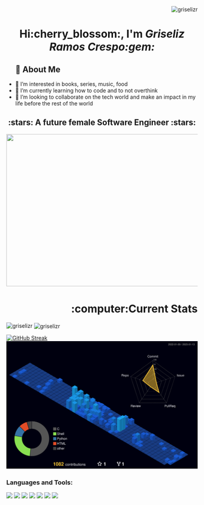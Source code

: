 <p align="right"> <img src="https://komarev.com/ghpvc/?username=griselizr&label=Profile%20views&color=0e75b6&style=flat" alt="griselizr" /> </p>
<h1 align="center">Hi:cherry_blossom:, I'm <i>Griseliz Ramos Crespo:gem:</i></h1>
<ul>
<h2> 💜 About Me </h2>
<li> 👀 I’m interested in books, series, music, food </li>
<li>🌱 I’m currently learning how to code and to not overthink</li>
<li> 💞️ I’m looking to collaborate on the tech world and make an impact in my life before the rest of the world</li>
</ul>

<h2 align="center">:stars: A future female Software Engineer :stars:</h2>
<div id="header" align="center">
  <img src="https://media.giphy.com/media/CQl0tM5gYyqQg/giphy.gif" height="400" width="800"/>
</div>
<h1 align="right">:computer:Current Stats</h1>
<p><img align="left" src="https://github-readme-stats.vercel.app/api/top-langs?username=griselizr&theme=omni&hide_border&show_icons=true&locale=en&layout=compact" alt="griselizr" /></p>

<p>&nbsp;<img align="center" src="https://github-readme-stats.vercel.app/api?username=griselizr&show_icons=true&hide=contribs,prs&cache_seconds=86400&theme=cobalt" alt="griselizr"/></p>


[![GitHub Streak](http://github-readme-streak-stats.herokuapp.com?user=griselizr&theme=tokyonight&hide_border=true&date_format=M%20j%5B%2C%20Y%5D)](https://git.io/streak-stats) 
![](./profile-3d-contrib/profile-night-view.svg)
<h3 align="left">Languages and Tools:</h3>
<p>
<img src="https://www.vectorlogo.zone/logos/linux/linux-icon.svg" width="60">
<img src= "https://www.vectorlogo.zone/logos/w3_html5/w3_html5-icon.svg" width="60">
<img src="https://www.vectorlogo.zone/logos/w3_css/w3_css-official.svg" width="60">
<img src="https://www.vectorlogo.zone/logos/python/python-icon.svg" width="60"> 
<img src="https://www.vectorlogo.zone/logos/golang/golang-ar21.svg" width="140">
<img src="https://www.vectorlogo.zone/logos/nodejs/nodejs-ar21.svg" width="140">
<img src="https://www.vectorlogo.zone/logos/npmjs/npmjs-ar21.svg" width="140">
  </p>
